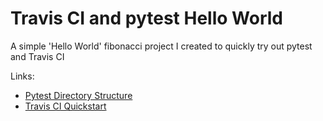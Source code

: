 # Travis CI and pytest Hello World 
A simple 'Hello World' fibonacci project I created to quickly try out pytest and Travis CI 

Links:
 * [Pytest Directory Structure](https://blog.ionelmc.ro/2014/05/25/python-packaging/#the-structure)
 * [Travis CI Quickstart](https://github.com/softwaresaved/build_and_test_examples/blob/master/travis/HelloWorld.md)